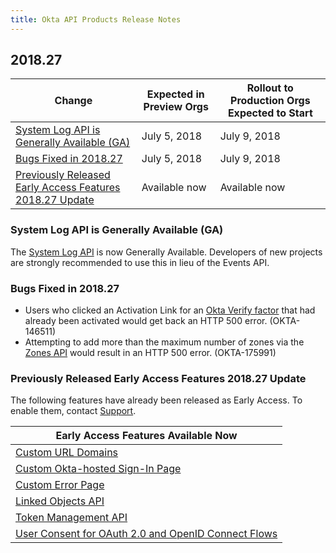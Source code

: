 ```yaml
---
title: Okta API Products Release Notes
---
```


## 2018.27

| Change                                                                                                                | Expected in Preview Orgs | Rollout to Production Orgs Expected to Start |
| --------------------------------------------------------------------------------------------------------------------- | ------------------------ | -------------------------------------------- |
| [System Log API is Generally Available (GA)](#system-log-api-is-generally-available-ga)                               | July 5, 2018             | July 9, 2018                                 |
| [Bugs Fixed in 2018.27](#bugs-fixed-in-2018-27)                                                                        | July 5, 2018             | July 9, 2018                                 |
| [Previously Released Early Access Features 2018.27 Update](#previously-released-early-access-features-2018-27-update) | Available now            | Available now                                |

### System Log API is Generally Available (GA)

The [System Log API](/docs/reference/api/system-log/) is now Generally Available. Developers of new projects are strongly recommended to use this in lieu of the Events API.

### Bugs Fixed in 2018.27

* Users who clicked an Activation Link for an [Okta Verify factor](/docs/reference/api/factors/#activate-push-factor) that had already been activated would get back an HTTP 500 error. (OKTA-146511)
* Attempting to add more than the maximum number of zones via the [Zones API](/docs/reference/api/zones/) would result in an HTTP 500 error. (OKTA-175991)

### Previously Released Early Access Features 2018.27 Update

The following features have already been released as Early Access. To enable them, contact [Support](https://support.okta.com/help/open_case).

| Early Access Features Available Now                                                                                                 |
| ----------------------------------------------------------------------------------------------------------------------------------- |
| [Custom URL Domains](#custom-url-domains-are-in-early-access)                                                                       |
| [Custom Okta-hosted Sign-In Page](#custom-okta-hosted-sign-in-page-is-in-early-access)                                              |
| [Custom Error Page](#custom-error-page-is-in-early-access)                                                                          |
| [Linked Objects API](#linked-objects-api-in-early-access-ea)                                                                        |
| [Token Management API](#token-management-api-is-in-early-access-ea)                                                                 |
| [User Consent for OAuth 2.0 and OpenID Connect Flows](#user-consent-for-oauth-20-and-openid-connect-flows-in-early-availability-ea)  |
